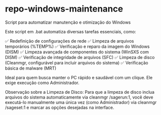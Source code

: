 # repo-windows-maintenance
Script para automatizar manutenção e otimização do Windows 

Este script em .bat automatiza diversas tarefas essenciais, como:

✅ Redefinição de configurações de rede 
✅ Limpeza de arquivos temporários (%TEMP%) 
✅ Verificação e reparo da imagem do Windows (DISM)
✅ Limpeza avançada de componentes do sistema (WinSXS com DISM) 
✅ Verificação de integridade de arquivos (SFC)
✅ Limpeza de disco (Cleanmgr, configurável para incluir arquivos do sistema) ✅ Verificação básica de malware (MRT)

Ideal para quem busca manter o PC rápido e saudável com um clique. Ele exige execução como Administrador.

Observação sobre a Limpeza de Disco: Para que a limpeza de disco inclua arquivos do sistema automaticamente via cleanmgr /sagerun:1, você deve executá-lo manualmente uma única vez (como Administrador) via cleanmgr /sageset:1 e marcar as opções desejadas na interface.

